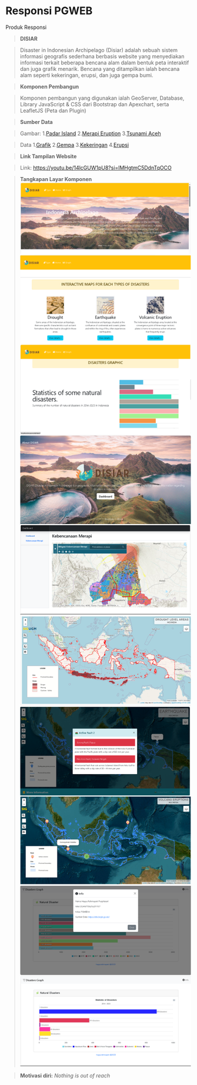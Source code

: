 # Responsi PGWEB
Produk Responsi

>**DISIAR**

>Disaster in Indonesian Archipelago (Disiar) adalah sebuah sistem informasi geografis sederhana berbasis website yang menyediakan informasi terkait beberapa bencana alam dalam bentuk peta interaktif dan juga grafik menarik. Bencana yang ditampilkan ialah bencana alam seperti kekeringan, erupsi, dan juga gempa bumi.





>**Komponen Pembangun**

>Komponen pembangun yang digunakan ialah GeoServer, Database, Library JavaScript & CSS dari Bootstrap dan Apexchart, serta LeafletJS (Peta dan Plugin)





>**Sumber Data**

>Gambar:
1.[Padar Island](https://helloflores.com/explore/padar-island)
2.[Merapi Eruption](https://www.chockysihombing.com/mount-merapis-eruptions-2010/)
3.[Tsunami Aceh](https://weather.com/news/news/indonesia-tsunami-photos)

>Data
1.[Grafik](https://dibi.bnpb.go.id/)
2.[Gempa](https://indonesiabaik.id/infografis/wilayah-rawan-gempa-di-indonesia#:~:text=Direktorat%20Vulkanologi%20dan%20Mitigasi%20Bencana,Nusa%20Tenggara%20Barat%2C%20Nusa%20Tenggara)
3.[Kekeringan](https://www.kominfo.go.id/content/detail/19722/bmkg-sejumlah-wilayah-indonesia-berpotensi-kekeringan/0/berita)
4.[Erupsi](https://magma.vsi.esdm.go.id/)




>**Link Tampilan Website**

>Link: https://youtu.be/14lcGUW1pU8?si=lMHgtmC5DdnTqOCO 




>**Tangkapan Layar Komponen**
>![cover1](image/1.png)
>![cover2](image/2.png)
>![cover3](image/3.png)
>![dashboard1](image/4.png)
>![dashboard2](image/5.png)
>![kering](image/6.png)
>![gempa](image/7.png)
>![erupsi](image/8.png)
>![modal](image/9.png)
>![grafik](image/10.png)



>**Motivasi diri:** *Nothing is out of reach*
